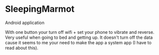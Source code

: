 # SleepingMarmot
Android application 

With one button your turn off wifi + set your phone to vibrate and reverse. Very useful when going to bed and getting up.
It doesn't turn off the data cause it seems to me your need to make the app a system app (I have to read about this).
